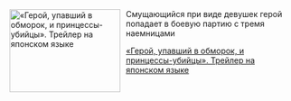 <!--2025-07-08 11:00:01-->
<div class="yb">
  <div class="rss kino_kino"><a href="https://www.kino-teatr.ru/video/50958/" title="«Герой, упавший в обморок, и принцессы-убийцы». Трейлер на японском языке"><img src="https://www.kino-teatr.ru/video/8/5/50958/poster.jpg" width="196" height="147" align="left" hspace="5" style="margin: 0px 10px 0px 5px" alt="«Герой, упавший в обморок, и принцессы-убийцы». Трейлер на японском языке"/></a>Смущающийся при виде девушек герой попадает в боевую партию с тремя наемницами <p class="titl"><a href="https://www.kino-teatr.ru/video/50958/">«Герой, упавший в обморок, и принцессы-убийцы». Трейлер на японском языке</a></p></div>
</div>
